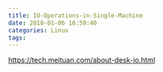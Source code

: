 ```yaml
---
title: IO-Operations-in-Single-Machine
date: 2018-01-06 16:59:40
categories: Linux
tags:
---
```



https://tech.meituan.com/about-desk-io.html
